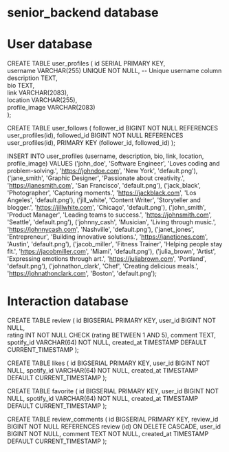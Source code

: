 # senior_backend database

# User database

CREATE TABLE user_profiles (
    id SERIAL PRIMARY KEY,           
    username VARCHAR(255) UNIQUE NOT NULL,  -- Unique username column
    description TEXT,                
    bio TEXT,                        
    link VARCHAR(2083),              
    location VARCHAR(255),           
    profile_image VARCHAR(2083)      
);

CREATE TABLE user_follows (
    follower_id BIGINT NOT NULL REFERENCES user_profiles(id),
    followed_id BIGINT NOT NULL REFERENCES user_profiles(id),
    PRIMARY KEY (follower_id, followed_id)
);



INSERT INTO user_profiles (username, description, bio, link, location, profile_image) VALUES
('john_doe', 'Software Engineer', 'Loves coding and problem-solving.', 'https://johndoe.com', 'New York', 'default.png'),
('jane_smith', 'Graphic Designer', 'Passionate about creativity.', 'https://janesmith.com', 'San Francisco', 'default.png'),
('jack_black', 'Photographer', 'Capturing moments.', 'https://jackblack.com', 'Los Angeles', 'default.png'),
('jill_white', 'Content Writer', 'Storyteller and blogger.', 'https://jillwhite.com', 'Chicago', 'default.png'),
('john_smith', 'Product Manager', 'Leading teams to success.', 'https://johnsmith.com', 'Seattle', 'default.png'),
('johnny_cash', 'Musician', 'Living through music.', 'https://johnnycash.com', 'Nashville', 'default.png'),
('janet_jones', 'Entrepreneur', 'Building innovative solutions.', 'https://janetjones.com', 'Austin', 'default.png'),
('jacob_miller', 'Fitness Trainer', 'Helping people stay fit.', 'https://jacobmiller.com', 'Miami', 'default.png'),
('julia_brown', 'Artist', 'Expressing emotions through art.', 'https://juliabrown.com', 'Portland', 'default.png'),
('johnathon_clark', 'Chef', 'Creating delicious meals.', 'https://johnathonclark.com', 'Boston', 'default.png');




# Interaction database

CREATE TABLE review (
    id BIGSERIAL PRIMARY KEY, 
    user_id BIGINT NOT NULL,  
    rating INT NOT NULL CHECK (rating BETWEEN 1 AND 5), 
    comment TEXT,            
    spotify_id VARCHAR(64) NOT NULL,
    created_at TIMESTAMP DEFAULT CURRENT_TIMESTAMP 
);

CREATE TABLE likes (
    id BIGSERIAL PRIMARY KEY,
    user_id BIGINT NOT NULL,
    spotify_id VARCHAR(64) NOT NULL,
    created_at TIMESTAMP DEFAULT CURRENT_TIMESTAMP
);

CREATE TABLE favorite (
    id BIGSERIAL PRIMARY KEY,
    user_id BIGINT NOT NULL,
    spotify_id VARCHAR(64) NOT NULL,
    created_at TIMESTAMP DEFAULT CURRENT_TIMESTAMP
);

CREATE TABLE review_comments (
    id BIGSERIAL PRIMARY KEY,
    review_id BIGINT NOT NULL REFERENCES review (id) ON DELETE CASCADE,
    user_id BIGINT NOT NULL,
    comment TEXT NOT NULL,
    created_at TIMESTAMP DEFAULT CURRENT_TIMESTAMP
);

